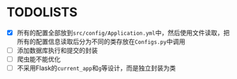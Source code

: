 # TODOLISTS

- [x] 所有的配置全部放到`src/config/Application.yml`中，然后使用文件读取，把所有的配置信息读取后分为不同的类存放在`Configs.py`中调用
- [ ] 添加数据库执行和提交的封装
- [ ] 爬虫能不能优化
- [ ] 不采用Flask的`current_app`和`g`等设计，而是独立封装为类
